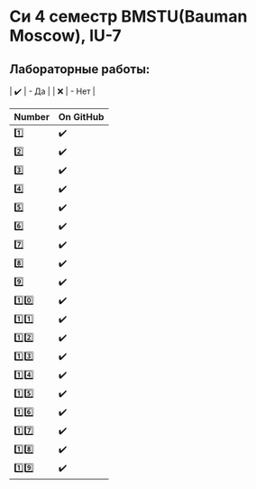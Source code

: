 # Си 4 семестр BMSTU(Bauman Moscow), IU-7

<h2>Лабораторные работы:</h2>

| :heavy_check_mark: | - Да	 |
| :x: 				 | - Нет |

| Number | On GitHub |
| ------ | --------- |
| :one:  | :heavy_check_mark: |
| :two:  | :heavy_check_mark: |
| :three:| :heavy_check_mark: |
| :four: | :heavy_check_mark: |
| :five: | :heavy_check_mark: |
| :six:  | :heavy_check_mark: |
| :seven:| :heavy_check_mark: |
| :eight:| :heavy_check_mark: |
| :nine: | :heavy_check_mark: |
| :one::zero: | :heavy_check_mark: |
| :one::one:  | :heavy_check_mark: |
| :one::two:  | :heavy_check_mark: |
| :one::three:| :heavy_check_mark: |
| :one::four: | :heavy_check_mark: |
| :one::five: | :heavy_check_mark: |
| :one::six:  | :heavy_check_mark: |
| :one::seven:| :heavy_check_mark: |
| :one::eight:| :heavy_check_mark: |
| :one::nine: | :heavy_check_mark: |